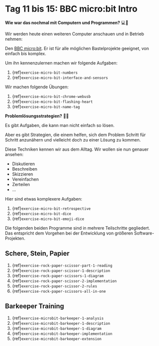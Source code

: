 # Tag 11 bis 15: BBC micro:bit Intro

**Wie war das nochmal mit Computern und Programmen?** 💻🤔

Wir werden heute einen weiteren Computer anschauen und in Betrieb nehmen:

Den [BBC micro:bit](https://microbit.org/). Er ist für alle möglichen Bastelprojekte geeignet, von einfach bis komplex.

Um ihn kennenzulernen machen wir folgende Aufgaben:

1. {ref}`exercise-micro-bit-numbers`
2. {ref}`exercise-micro-bit-interface-and-sensors`

Wir machen folgende Übungen:

1. {ref}`exercise-micro-bit-chrome-webusb`
1. {ref}`exercise-micro-bit-flashing-heart`
1. {ref}`exercise-micro-bit-name-tag`

**Problemlösungsstrategien?** 🧩🤔

Es gibt Aufgaben, die kann man nicht einfach so lösen.

Aber es gibt Strategien, die einem helfen, sich dem Problem
Schritt für Schritt anzunähern und vielleicht doch zu einer
Lösung zu kommen.

Diese Techniken kennen wir aus dem Alltag. Wir wollen sie nun
genauer ansehen:

* Diskutieren
* Beschreiben
* Skizzieren
* Vereinfachen
* Zerteilen
* ...

Hier sind etwas komplexere Aufgaben:

1. {ref}`exercise-micro-bit-retrospective`
1. {ref}`exercise-micro-bit-dice`
1. {ref}`exercise-micro-bit-emoji-dice`

Die folgenden beiden Programme sind in mehrere Teilschritte gegliedert. Das entspricht dem Vorgehen bei der Entwicklung von größeren Software-Projekten.

## Schere, Stein, Papier

1. {ref}`exercise-rock-paper-scissor-part-1-reading`
1. {ref}`exercise-rock-paper-scissor-1-description`
1. {ref}`exercise-rock-paper-scissors-1-diagram`
1. {ref}`exercise-rock-paper-scissor-2-implementation`
1. {ref}`exercise-rock-paper-scissor-2-rules`
1. {ref}`exercise-rock-paper-scissors-all-in-one`

## Barkeeper Training

1. {ref}`exercise-microbit-barkeeper-1-analysis`
1. {ref}`exercise-microbit-barkeeper-1-description`
1. {ref}`exercise-microbit-barkeeper-1-diagram`
1. {ref}`exercise-microbit-barkeeper-implementation`
1. {ref}`exercise-microbit-barkeeper-extension`
